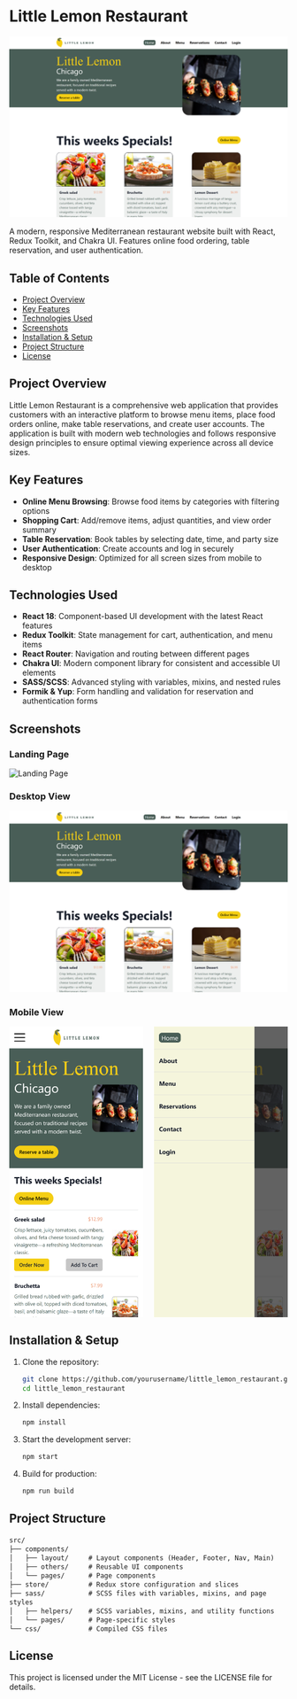 # Little Lemon Restaurant

![Little Lemon Restaurant](./readme-images/little-lemon-website-on-large-screens.png)

A modern, responsive Mediterranean restaurant website built with React, Redux Toolkit, and Chakra UI. Features online food ordering, table reservation, and user authentication.

## Table of Contents

- [Project Overview](#project-overview)
- [Key Features](#key-features)
- [Technologies Used](#technologies-used)
- [Screenshots](#screenshots)
- [Installation & Setup](#installation--setup)
- [Project Structure](#project-structure)
- [License](#license)

## Project Overview

Little Lemon Restaurant is a comprehensive web application that provides customers with an interactive platform to browse menu items, place food orders online, make table reservations, and create user accounts. The application is built with modern web technologies and follows responsive design principles to ensure optimal viewing experience across all device sizes.

## Key Features

- **Online Menu Browsing**: Browse food items by categories with filtering options
- **Shopping Cart**: Add/remove items, adjust quantities, and view order summary
- **Table Reservation**: Book tables by selecting date, time, and party size
- **User Authentication**: Create accounts and log in securely
- **Responsive Design**: Optimized for all screen sizes from mobile to desktop

## Technologies Used

- **React 18**: Component-based UI development with the latest React features
- **Redux Toolkit**: State management for cart, authentication, and menu items
- **React Router**: Navigation and routing between different pages
- **Chakra UI**: Modern component library for consistent and accessible UI elements
- **SASS/SCSS**: Advanced styling with variables, mixins, and nested rules
- **Formik & Yup**: Form handling and validation for reservation and authentication forms

## Screenshots

### Landing Page

![Landing Page](./readme-images/little-lemon-website-full-size-landing-page.png)

### Desktop View

![Desktop View](./readme-images/little-lemon-website-on-large-screens.png)

### Mobile View

<div style="display: flex; gap: 20px;">
  <img src="./readme-images/little-lemon-website-on-small-screens.png" alt="Mobile View" width="48%">
  <img src="./readme-images/little-lemon-website-on-small-screens-navbar.png" alt="Mobile Navigation" width="48%">
</div>

## Installation & Setup

1. Clone the repository:

   ```bash
   git clone https://github.com/yourusername/little_lemon_restaurant.git
   cd little_lemon_restaurant
   ```

2. Install dependencies:

   ```bash
   npm install
   ```

3. Start the development server:

   ```bash
   npm start
   ```

4. Build for production:
   ```bash
   npm run build
   ```

## Project Structure

```
src/
├── components/
│   ├── layout/     # Layout components (Header, Footer, Nav, Main)
│   ├── others/     # Reusable UI components
│   └── pages/      # Page components
├── store/          # Redux store configuration and slices
├── sass/           # SCSS files with variables, mixins, and page styles
│   ├── helpers/    # SCSS variables, mixins, and utility functions
│   └── pages/      # Page-specific styles
└── css/            # Compiled CSS files
```

## License

This project is licensed under the MIT License - see the LICENSE file for details.
